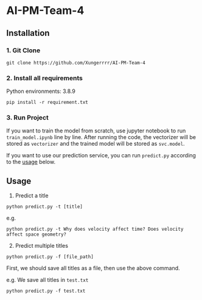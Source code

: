 # AI-PM-Team-4

## Installation

### 1. Git Clone
```
git clone https://github.com/Xungerrrr/AI-PM-Team-4
```

### 2. Install all requirements
Python environments: 3.8.9
```
pip install -r requirement.txt
```

### 3. Run Project
If you want to train the model from scratch, use jupyter notebook to run `train_model.ipynb` line by line. After running the code, the vectorizer will be stored as `vectorizer` and the trained model will be stored as `svc.model`.

If you want to use our prediction service, you can run `predict.py` according to the [usage](#Usage) below.

## Usage
1. Predict a title
```
python predict.py -t [title]
```
e.g.
```
python predict.py -t Why does velocity affect time? Does velocity affect space geometry?
```

2. Predict multiple titles

```
python predict.py -f [file_path]
```

First, we should save all titles as a file, then use the above command.

e.g. We save all titles in `test.txt`

```
python predict.py -f test.txt
```
